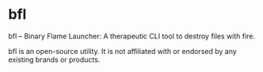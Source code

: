 # bfl
bfl – Binary Flame Launcher: A therapeutic CLI tool to destroy files with fire.

bfl is an open-source utility. It is not affiliated with or endorsed by any existing brands or products.
